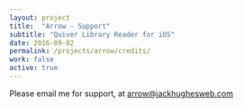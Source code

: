 ```yaml
---
layout: project
title:  "Arrow - Support"
subtitle: "Quiver Library Reader for iOS"
date: 2016-09-02
permalink: /projects/arrow/credits/
work: false
active: true
---
```


Please email me for support, at [arrow@jackhughesweb.com](mailto:arrow@jackhughesweb.com)

